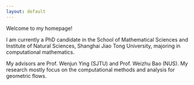 ```yaml
---
layout: default
---
```

Welcome to my homepage!

I am currently a PhD candidate in the School of Mathematical Sciences and Institute of Natural Sciences, Shanghai Jiao Tong University, majoring in computational mathematics.

My advisors are Prof. Wenjun Ying (SJTU) and Prof. Weizhu Bao (NUS). My research mostly focus on the computational methods and analysis for geometric flows.
